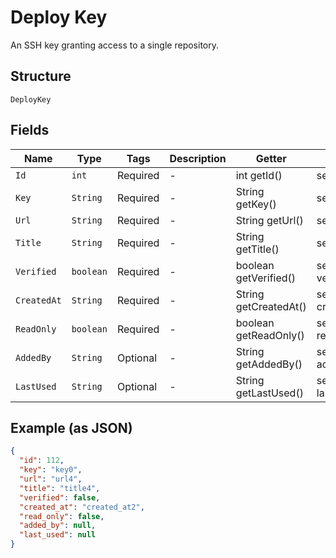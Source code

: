 
# Deploy Key

An SSH key granting access to a single repository.

## Structure

`DeployKey`

## Fields

| Name | Type | Tags | Description | Getter | Setter |
|  --- | --- | --- | --- | --- | --- |
| `Id` | `int` | Required | - | int getId() | setId(int id) |
| `Key` | `String` | Required | - | String getKey() | setKey(String key) |
| `Url` | `String` | Required | - | String getUrl() | setUrl(String url) |
| `Title` | `String` | Required | - | String getTitle() | setTitle(String title) |
| `Verified` | `boolean` | Required | - | boolean getVerified() | setVerified(boolean verified) |
| `CreatedAt` | `String` | Required | - | String getCreatedAt() | setCreatedAt(String createdAt) |
| `ReadOnly` | `boolean` | Required | - | boolean getReadOnly() | setReadOnly(boolean readOnly) |
| `AddedBy` | `String` | Optional | - | String getAddedBy() | setAddedBy(String addedBy) |
| `LastUsed` | `String` | Optional | - | String getLastUsed() | setLastUsed(String lastUsed) |

## Example (as JSON)

```json
{
  "id": 112,
  "key": "key0",
  "url": "url4",
  "title": "title4",
  "verified": false,
  "created_at": "created_at2",
  "read_only": false,
  "added_by": null,
  "last_used": null
}
```

